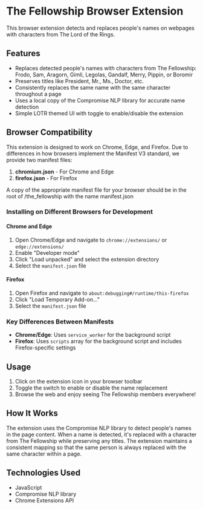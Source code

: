 # The Fellowship Browser Extension

This browser extension detects and replaces people's names on webpages with characters from The Lord of the Rings.

## Features

- Replaces detected people's names with characters from The Fellowship: Frodo, Sam, Aragorn, Gimli, Legolas, Gandalf, Merry, Pippin, or Boromir
- Preserves titles like President, Mr., Ms., Doctor, etc.
- Consistently replaces the same name with the same character throughout a page
- Uses a local copy of the Compromise NLP library for accurate name detection
- Simple LOTR themed UI with toggle to enable/disable the extension

## Browser Compatibility

This extension is designed to work on Chrome, Edge, and Firefox. Due to differences in how browsers implement the Manifest V3 standard, we provide two manifest files:

1. **chromium.json** - For Chrome and Edge
2. **firefox.json** - For Firefox

A copy of the appropriate manifest file for your browser should be in the root of /the_fellowship with the name manifest.json 

### Installing on Different Browsers for Development

#### Chrome and Edge
1. Open Chrome/Edge and navigate to `chrome://extensions/` or `edge://extensions/`
2. Enable "Developer mode"
3. Click "Load unpacked" and select the extension directory
4. Select the `manifest.json` file

#### Firefox
1. Open Firefox and navigate to `about:debugging#/runtime/this-firefox`
2. Click "Load Temporary Add-on..."
3. Select the `manifest.json` file

### Key Differences Between Manifests

- **Chrome/Edge**: Uses `service_worker` for the background script
- **Firefox**: Uses `scripts` array for the background script and includes Firefox-specific settings

## Usage

1. Click on the extension icon in your browser toolbar
2. Toggle the switch to enable or disable the name replacement
3. Browse the web and enjoy seeing The Fellowship members everywhere!

## How It Works

The extension uses the Compromise NLP library to detect people's names in the page content. When a name is detected, it's replaced with a character from The Fellowship while preserving any titles. The extension maintains a consistent mapping so that the same person is always replaced with the same character within a page.

## Technologies Used

- JavaScript
- Compromise NLP library
- Chrome Extensions API